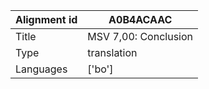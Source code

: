 |Alignment id | A0B4ACAAC
| --- | --- 
|Title | MSV 7,00: Conclusion 
|Type | translation
|Languages | ['bo']